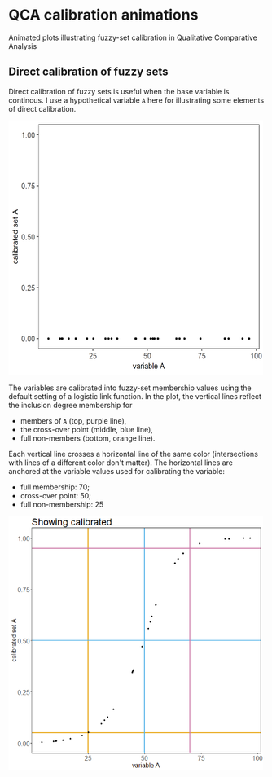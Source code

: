 # QCA calibration animations
Animated plots illustrating fuzzy-set calibration in Qualitative Comparative Analysis

## Direct calibration of fuzzy sets
Direct calibration of fuzzy sets is useful when the base variable is continous. I use a hypothetical variable `A` here for illustrating some elements of direct calibration. 

<img src="uncalibrated_static.png" width = "500" height = "500" />

The variables are calibrated into fuzzy-set membership values using the default setting of a logistic link function. In the plot, the vertical lines reflect the inclusion degree membership for 

* members of `A` (top, purple line), 
* the cross-over point (middle, blue line),
* full non-members (bottom, orange line). 

Each vertical line crosses a horizontal line of the same color (intersections with lines of a different color don't matter). The horizontal lines are anchored at the variable values used for calibrating the variable:

* full membership: 70; 
* cross-over point: 50; 
* full non-membership: 25

<img src="direct_calibration.gif" width = "500" height = "500" />
